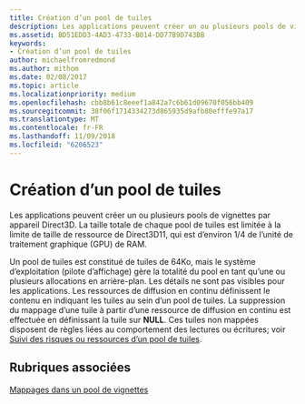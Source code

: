 ```yaml
---
title: Création d’un pool de tuiles
description: Les applications peuvent créer un ou plusieurs pools de vignettes par appareil Direct3D. La taille totale de chaque pool de tuiles est limitée à la limite de taille de ressource de Direct3D11, qui est d’environ 1/4 de l’unité de traitement graphique (GPU) de RAM.
ms.assetid: BD51EDD3-4AD3-4733-B014-DD77B9D743BB
keywords:
- Création d’un pool de tuiles
author: michaelfromredmond
ms.author: mithom
ms.date: 02/08/2017
ms.topic: article
ms.localizationpriority: medium
ms.openlocfilehash: cbb8b61c8eeef1a842a7c6b61d09670f056bb409
ms.sourcegitcommit: 38f06f1714334273d865935d9afb80efffe97a17
ms.translationtype: MT
ms.contentlocale: fr-FR
ms.lasthandoff: 11/09/2018
ms.locfileid: "6206523"
---
```

# <a name="tile-pool-creation"></a>Création d’un pool de tuiles


Les applications peuvent créer un ou plusieurs pools de vignettes par appareil Direct3D. La taille totale de chaque pool de tuiles est limitée à la limite de taille de ressource de Direct3D11, qui est d’environ 1/4 de l’unité de traitement graphique (GPU) de RAM.

Un pool de tuiles est constitué de tuiles de 64Ko, mais le système d’exploitation (pilote d’affichage) gère la totalité du pool en tant qu’une ou plusieurs allocations en arrière-plan. Les détails ne sont pas visibles pour les applications. Les ressources de diffusion en continu définissent le contenu en indiquant les tuiles au sein d’un pool de tuiles. La suppression du mappage d’une tuile à partir d’une ressource de diffusion en continu est effectuée en définissant la tuile sur **NULL**. Ces tuiles non mappées disposent de règles liées au comportement des lectures ou écritures; voir [Suivi des risques ou ressources d’un pool de tuiles](hazard-tracking-versus-tile-pool-resources.md).

## <a name="span-idrelated-topicsspanrelated-topics"></a><span id="related-topics"></span>Rubriques associées


[Mappages dans un pool de vignettes](mappings-are-into-a-tile-pool.md)

 

 




